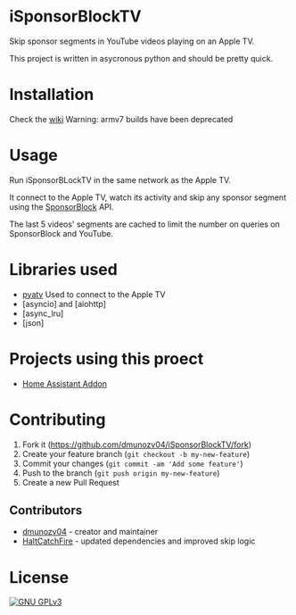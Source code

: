 # iSponsorBlockTV

Skip sponsor segments in YouTube videos playing on an Apple TV.

This project is written in asycronous python and should be pretty quick.

# Installation
Check the [wiki](https://github.com/dmunozv04/iSponsorBlockTV/wiki/Installation)
Warning: armv7 builds have been deprecated

# Usage

Run iSponsorBLockTV in the same network as the Apple TV.

It connect to the Apple TV, watch its activity and skip any sponsor segment using the [SponsorBlock](https://sponsor.ajay.app/) API.

The last 5 videos' segments are cached to limit the number on queries on SponsorBlock and YouTube.


# Libraries used
- [pyatv](https://github.com/postlund/pyatv) Used to connect to the Apple TV
- [asyncio] and [aiohttp]
- [async_lru]
- [json]

# Projects using this proect
- [Home Assistant Addon](https://github.com/bertybuttface/addons/tree/main/isponsorblocktv)

# Contributing

1. Fork it (<https://github.com/dmunozv04/iSponsorBlockTV/fork>)
2. Create your feature branch (`git checkout -b my-new-feature`)
3. Commit your changes (`git commit -am 'Add some feature'`)
4. Push to the branch (`git push origin my-new-feature`)
5. Create a new Pull Request

## Contributors

- [dmunozv04](https://github.com/dmunozv04) - creator and maintainer
- [HaltCatchFire](https://github.com/HaltCatchFire) - updated dependencies and improved skip logic
# License
[![GNU GPLv3](https://www.gnu.org/graphics/gplv3-127x51.png)](https://www.gnu.org/licenses/gpl-3.0.en.html)
